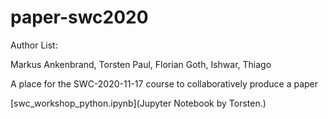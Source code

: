 # paper-swc2020

Author List:

Markus Ankenbrand, Torsten Paul, Florian Goth, Ishwar, Thiago

A place for the SWC-2020-11-17 course to collaboratively produce a paper

[swc_workshop_python.ipynb](Jupyter Notebook by Torsten.)

